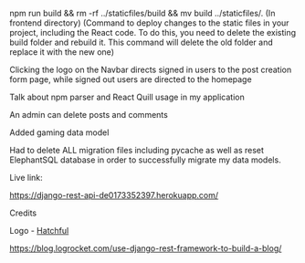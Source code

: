 npm run build && rm -rf ../staticfiles/build && mv build ../staticfiles/.  (In frontend directory)
(Command to deploy changes to the static files in your project, including the React code. To do this, you need to delete the existing build folder and rebuild it. This command will delete the old folder and replace it with the new one)

Clicking the logo on the Navbar directs signed in users to the post creation form page, while signed out users are directed to the homepage

Talk about npm parser and React Quill usage in my application

An admin can delete posts and comments

Added gaming data model

Had to delete ALL migration files including pycache as well as reset ElephantSQL database in order to successfully migrate my data models.

Live link:

https://django-rest-api-de0173352397.herokuapp.com/

Credits

Logo - [Hatchful](https://www.shopify.com/tools/logo-maker)

https://blog.logrocket.com/use-django-rest-framework-to-build-a-blog/